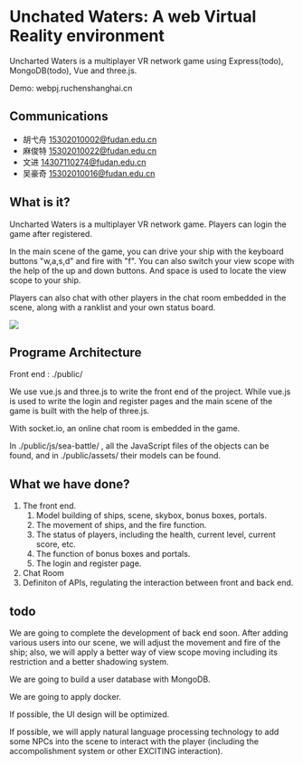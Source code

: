 # Unchated Waters: A web Virtual Reality environment

Uncharted Waters is a multiplayer VR network game using Express(todo), MongoDB(todo), Vue and three.js.

Demo: <a>webpj.ruchenshanghai.cn</a>

## Communications

- 胡弋舟 15302010002@fudan.edu.cn
- 麻俊特 15302010022@fudan.edu.cn
- 文进 14307110274@fudan.edu.cn
- 吴豪奇 15302010016@fudan.edu.cn



## What is it?

Uncharted Waters is a multiplayer VR network game. Players can login the game after registered.

In the main scene of the game, you can drive your ship with the keyboard buttons "w,a,s,d" and fire with "f". You can also switch your view scope with the help of the up and down buttons. And space is used to locate the view scope to your ship.

Players can also chat with other players in the chat room embedded in the scene, along with a ranklist and your own status board. 

<img src="https://github.com/xianyinuma/totalProject/blob/master/photo/demo1.jpeg">

## Programe Architecture

Front end : ./public/

We use vue.js and three.js to write the front end of the project. While vue.js is used to write the login and register pages and the main scene of the game is built with the help of three.js.

With socket.io, an online chat room is embedded in the game.

In ./public/js/sea-battle/ , all the JavaScript files of the objects can be found, and in ./public/assets/ their models can be found.


## What we have done?

1. The front end.
    1. Model building of ships, scene, skybox, bonus boxes, portals.
    2. The movement of ships, and the fire function.
    3. The status of players, including the health, current level, current score, etc.
    4. The function of bonus boxes and portals.
    5. The login and register page.
2. Chat Room
3. Definiton of APIs, regulating the interaction between front and back end.

## todo
We are going to complete the development of back end soon. After adding various users into our scene, we will adjust the movement and fire of the ship; also, we will apply a better way of view scope moving including its restriction and a better shadowing system.

We are going to build a user database with MongoDB.

We are going to apply docker. 

If possible, the UI design will be optimized.

If possible, we will apply natural language processing technology to add some NPCs into the scene to interact with the player (including the accompolishment system or other EXCITING interaction).

